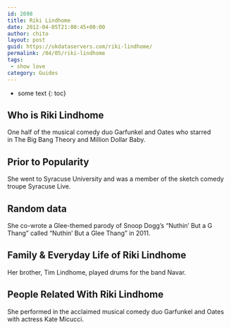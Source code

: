 ```yaml
---
id: 2698
title: Riki Lindhome
date: 2012-04-05T21:00:45+00:00
author: chito
layout: post
guid: https://ukdataservers.com/riki-lindhome/
permalink: /04/05/riki-lindhome
tags:
 - show love
category: Guides
---
```


* some text
{: toc}
          
          
## Who is  Riki Lindhome
                  
                  
                  
One half of the musical comedy duo Garfunkel and Oates who starred in The Big Bang Theory and Million Dollar Baby.
                  
                
                
                
## Prior to Popularity 
                  
                  
                  
She went to Syracuse University and was a member of the sketch comedy troupe Syracuse Live. 
                  
                
                
                
## Random data 
                  
                  
                  
She co-wrote a Glee-themed parody of Snoop Dogg&#8217;s &#8220;Nuthin&#8217; But a G Thang&#8221; called &#8220;Nuthin&#8217; But a Glee Thang&#8221; in 2011.
                  
                
                
                
## Family & Everyday Life of Riki Lindhome
                  
                  
                  
Her brother, Tim Lindhome, played drums for the band Navar.
                  
                
                
                
## People Related With  Riki Lindhome
                  
                  
                  
She performed in the acclaimed musical comedy duo Garfunkel and Oates with actress Kate Micucci.
                  
                
              
            
          
          
          
    
    
  
